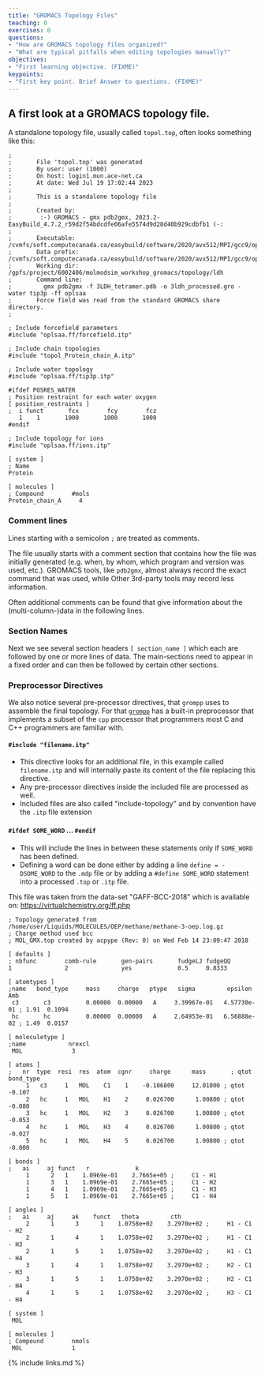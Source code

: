```yaml
---
title: "GROMACS Topology Files"
teaching: 0
exercises: 0
questions:
- "How are GROMACS topology files organized?"
- "What are typical pitfalls when editing topologies manually?"
objectives:
- "First learning objective. (FIXME)"
keypoints:
- "First key point. Brief Answer to questions. (FIXME)"
---
```


## A first look at a GROMACS topology file.

A standalone topology file, usually called `topol.top`,  often looks something like this:

~~~
;
;       File 'topol.top' was generated
;       By user: user (1000)
;       On host: login1.mun.ace-net.ca
;       At date: Wed Jul 19 17:02:44 2023
;
;       This is a standalone topology file
;
;       Created by:
;        :-) GROMACS - gmx pdb2gmx, 2023.2-EasyBuild_4.7.2_r59d2f54bdcdfe06afe5574d9d28d40b929cdbfb1 (-:
;       
;       Executable:   /cvmfs/soft.computecanada.ca/easybuild/software/2020/avx512/MPI/gcc9/openmpi4/gromacs/2023.2/bin/gmx
;       Data prefix:  /cvmfs/soft.computecanada.ca/easybuild/software/2020/avx512/MPI/gcc9/openmpi4/gromacs/2023.2
;       Working dir:  /gpfs/project/6002406/molmodsim_workshop_gromacs/topology/ldh
;       Command line:
;         gmx pdb2gmx -f 3LDH_tetramer.pdb -o 3ldh_processed.gro -water tip3p -ff oplsaa
;       Force field was read from the standard GROMACS share directory.
;

; Include forcefield parameters
#include "oplsaa.ff/forcefield.itp"

; Include chain topologies
#include "topol_Protein_chain_A.itp"

; Include water topology
#include "oplsaa.ff/tip3p.itp"

#ifdef POSRES_WATER
; Position restraint for each water oxygen
[ position_restraints ]
;  i funct       fcx        fcy        fcz
   1    1       1000       1000       1000
#endif

; Include topology for ions
#include "oplsaa.ff/ions.itp"

[ system ]
; Name
Protein

[ molecules ]
; Compound        #mols
Protein_chain_A     4
~~~

### Comment lines

Lines starting with a semicolon `;` are treated as comments.

The file usually starts with a comment section that contains how the file was initially generated (e.g. when, by whom, which program and version was used, etc.).
GROMACS tools, like `pdb2gmx`, almost always record the exact command that was used, while Other 3rd-party tools may record less information.

Often additional comments can be found that give information about the (multi-column-)data in the following lines.

### Section Names

Next we see several section headers `[ section_name ]` which each are followed by one or more lines of data.
The main-sections need to appear in a fixed order and can then be followed by certain other sections.

### Preprocessor Directives

We also notice several pre-processor directives, that `grompp` uses to assemble the final
topology.  For that [`grompp`][grompp] has a built-in preprocessor that implements a subset of
the `cpp` processor that programmers most C and C++ programmers are familiar with.

#### `#include "filename.itp"`

* This directive looks for an additional file, in this example called `filename.itp` 
  and will internally paste its content of the file replacing this directive.  
* Any pre-processor directives inside the included file are processed as well.
* Included files are also called "include-topology" and by convention have the `.itp` file extension

#### `#ifdef SOME_WORD` ... `#endif`
* This will include the lines in between these statements only if `SOME_WORD` has been defined.
* Defining a word can be done either by adding a line  `define = -DSOME_WORD` to the `.mdp` file
  or by adding a `#define SOME_WORD` statement into a processed `.top` or `.itp` file.




This file was taken from the data-set "GAFF-BCC-2018" which is available on:
https://virtualchemistry.org/ff.php

~~~
; Topology generated from /home/user/Liquids/MOLECULES/OEP/methane/methane-3-oep.log.gz
; Charge method used bcc
; MOL_GMX.top created by acpype (Rev: 0) on Wed Feb 14 23:09:47 2018

[ defaults ]
; nbfunc        comb-rule       gen-pairs       fudgeLJ fudgeQQ
1               2               yes             0.5     0.8333

[ atomtypes ]
;name   bond_type     mass     charge   ptype   sigma         epsilon       Amb
 c3       c3          0.00000  0.00000   A     3.39967e-01   4.57730e-01 ; 1.91  0.1094
 hc       hc          0.00000  0.00000   A     2.64953e-01   6.56888e-02 ; 1.49  0.0157

[ moleculetype ]
;name            nrexcl
 MOL              3

[ atoms ]
;   nr  type  resi  res  atom  cgnr     charge      mass       ; qtot   bond_type
     1   c3     1   MOL    C1    1    -0.106800     12.01000 ; qtot -0.107
     2   hc     1   MOL    H1    2     0.026700      1.00800 ; qtot -0.080
     3   hc     1   MOL    H2    3     0.026700      1.00800 ; qtot -0.053
     4   hc     1   MOL    H3    4     0.026700      1.00800 ; qtot -0.027
     5   hc     1   MOL    H4    5     0.026700      1.00800 ; qtot -0.000

[ bonds ]
;   ai     aj funct   r             k
     1      2   1    1.0969e-01    2.7665e+05 ;     C1 - H1    
     1      3   1    1.0969e-01    2.7665e+05 ;     C1 - H2    
     1      4   1    1.0969e-01    2.7665e+05 ;     C1 - H3    
     1      5   1    1.0969e-01    2.7665e+05 ;     C1 - H4    

[ angles ]
;   ai     aj     ak    funct   theta         cth
     2      1      3      1    1.0758e+02    3.2970e+02 ;     H1 - C1     - H2    
     2      1      4      1    1.0758e+02    3.2970e+02 ;     H1 - C1     - H3    
     2      1      5      1    1.0758e+02    3.2970e+02 ;     H1 - C1     - H4    
     3      1      4      1    1.0758e+02    3.2970e+02 ;     H2 - C1     - H3    
     3      1      5      1    1.0758e+02    3.2970e+02 ;     H2 - C1     - H4    
     4      1      5      1    1.0758e+02    3.2970e+02 ;     H3 - C1     - H4    

[ system ]
 MOL

[ molecules ]
; Compound        nmols
 MOL              1     
~~~


[grompp]: https://manual.gromacs.org/current/onlinehelp/gmx-grompp.html#gmx-grompp

{% include links.md %}